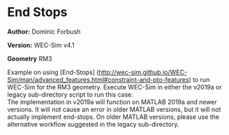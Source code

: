 # End Stops

**Author:**  	Dominic Forbush

**Version:** 	WEC-Sim v4.1

**Geometry**	RM3

Example on using [End-Stops] (http://wec-sim.github.io/WEC-Sim/man/advanced_features.html#constraint-and-pto-features) to run WEC-Sim for the RM3 geometry. Execute WEC-Sim in either the v2019a or legacy sub-directory script to run this case.  
The implementation in v2019a will function on MATLAB 2019a and newer versions. It will not cause an error in older MATLAB versions, but it will not actually implement end-stops. 
On older MATLAB versions, please use the alternative workflow suggested in the legacy sub-directory.



